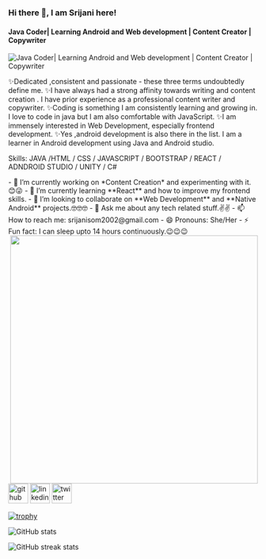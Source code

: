 ### Hi there 👋, I am Srijani here!
#### Java Coder| Learning Android and Web development | Content Creator | Copywriter 
![Java Coder| Learning Android and Web development | Content Creator | Copywriter ](https://media-exp1.licdn.com/dms/image/C5616AQG0jYHhMuNKxg/profile-displaybackgroundimage-shrink_350_1400/0/1628922898560?e=1637193600&v=beta&t=q5Rvjad0I3oDujS5bjw56ohdScPJpgHdH14qUTM2sJw)

✨Dedicated ,consistent and passionate - these three terms undoubtedly define me. ✨I have always had a strong affinity towards writing and content creation . I have prior experience as a professional content writer and copywriter. ✨Coding is something I am consistently learning and growing in. I love to code in java but I am also comfortable with JavaScript. ✨I am immensely interested in Web Development, especially frontend development. ✨Yes ,android development is also there in the list. I am a learner in Android development using Java and Android studio.

Skills: JAVA /HTML / CSS / JAVASCRIPT / BOOTSTRAP / REACT / ADNDROID STUDIO / UNITY / C#

<div>
  <div align="left">
- 🔭 I’m currently working on *Content Creation* and experimenting with it.😊😜 
- 🌱 I’m currently learning **React** and how to improve my frontend skills. 
- 👯 I’m looking to collaborate on **Web Development** and **Native Android** projects.🤓🤓🤓 
- 💬 Ask me about any tech related stuff.✌✌ 
- 📫 How to reach me: srijanisom2002@gmail.com 
- 😄 Pronouns: She/Her 
- ⚡ Fun fact: I can sleep upto 14 hours continuously.😉😉😉 
  </div>
  
  <img src="https://camo.githubusercontent.com/2309797487e5e969659a3b545c96151807b04120a9cc2985f632ec94ba00c9f3/68747470733a2f2f6d656469612e67697068792e636f6d2f6d656469612f53576f536b4e36447854737a71494b4571762f67697068792e676966" align="right" width="500" height="500"/>

  
</div>




[<img src='https://cdn-icons-png.flaticon.com/512/733/733553.png' alt='github' height='40'>](https://github.com/SrijaniSom)  [<img src='https://cdn-icons-png.flaticon.com/512/174/174857.png' alt='linkedin' height='40'>](https://www.linkedin.com/in/srijani-som-270476210?lipi=urn%3Ali%3Apage%3Ad_flagship3_profile_view_base_contact_details%3BkiI0U8xESYC7%2FNfwOW14Fw%3D%3D/)  [<img src='https://cdn-icons-png.flaticon.com/512/1409/1409937.png' alt='twitter' height='40'>](https://twitter.com/@som_srijani)  

[![trophy](https://github-profile-trophy.vercel.app/?username=SrijaniSom)](https://github.com/ryo-ma/github-profile-trophy)

![GitHub stats](https://github-readme-stats.vercel.app/api?username=SrijaniSom&show_icons=true&count_private=true)  

![GitHub streak stats](https://github-readme-streak-stats.herokuapp.com/?user=SrijaniSom)  

